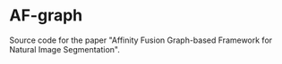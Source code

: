 # AF-graph
Source code for the paper "Affinity Fusion Graph-based Framework for Natural Image Segmentation".
